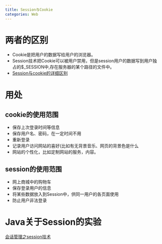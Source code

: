 ```yaml
---
title: Session与Cookie
categories: Web
---
```


# 两者的区别
- Cookie是把用户的数据写给用户的浏览器。
- Session技术把Cookie可以被用户禁用，但是session用户的数据写到用户独占的$_SESSION中,存在服务器的某个路径的文件中。
- [Session与cookie的详细区别](http://www.cnblogs.com/shiyangxt/archive/2008/10/07/1305506.html)

# 用处
## cookie的使用范围
- 保存上次登录时间等信息 
- 保存用户名、密码，在一定时间不用
- 重新登录
-  记录用户访问网站的喜好(比如有无背景音乐、网页的背景色是什么
- 网站的个性化，比如定制网站的服务，内容。
## session的使用范围
- 网上商城中的购物车
- 保存登录用户的信息
- 将某些数据放入到Session中，供同一用户的各页面使用
- 防止用户非法登录

# Java关于Session的实验
[会话管理之session技术](http://www.dongcoder.com/detail-176796.html)